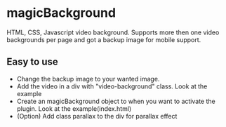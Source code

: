 # magicBackground
HTML, CSS, Javascript video background. Supports more then one video backgrounds per page and got a backup image for mobile support.

## Easy to use
* Change the backup image to your wanted image.
* Add the video in a div with "video-background" class. Look at the example
* Create an magicBackground object to when you want to activate the plugin. Look at the example(index.html)
* (Option) Add class parallax to the div for parallax effect
